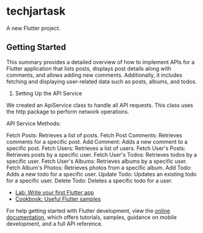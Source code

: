 # techjartask

A new Flutter project.

## Getting Started

This summary provides a detailed overview of how to implement APIs for a Flutter application that lists posts, displays post details along with comments, and allows adding new comments. Additionally, it includes fetching and displaying user-related data such as posts, albums, and todos.

1. Setting Up the API Service

We created an ApiService class to handle all API requests. This class uses the http package to perform network operations.

API Service Methods:

Fetch Posts: Retrieves a list of posts.
Fetch Post Comments: Retrieves comments for a specific post.
Add Comment: Adds a new comment to a specific post.
Fetch Users: Retrieves a list of users.
Fetch User's Posts: Retrieves posts by a specific user.
Fetch User's Todos: Retrieves todos by a specific user.
Fetch User's Albums: Retrieves albums by a specific user.
Fetch Album's Photos: Retrieves photos from a specific album.
Add Todo: Adds a new todo for a specific user.
Update Todo: Updates an existing todo for a specific user.
Delete Todo: Deletes a specific todo for a user.

- [Lab: Write your first Flutter app](https://docs.flutter.dev/get-started/codelab)
- [Cookbook: Useful Flutter samples](https://docs.flutter.dev/cookbook)

For help getting started with Flutter development, view the
[online documentation](https://docs.flutter.dev/), which offers tutorials,
samples, guidance on mobile development, and a full API reference.
